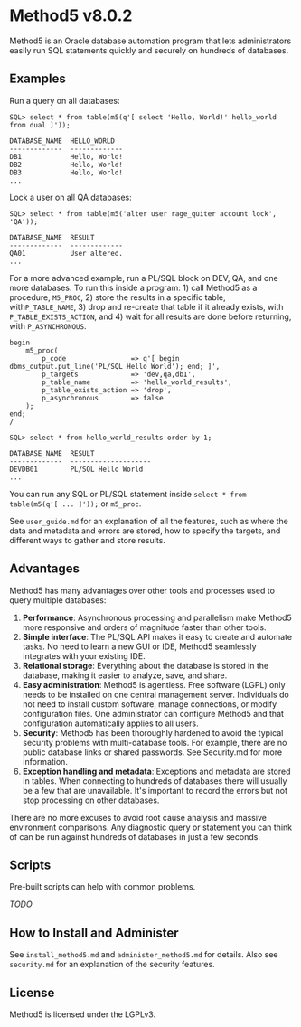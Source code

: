 Method5 v8.0.2
===============

Method5 is an Oracle database automation program that lets administrators easily run SQL statements quickly and securely on hundreds of databases.


Examples
--------

Run a query on all databases:

    SQL> select * from table(m5(q'[ select 'Hello, World!' hello_world from dual ]'));

    DATABASE_NAME  HELLO_WORLD
    -------------  -------------
    DB1            Hello, World!
    DB2            Hello, World!
    DB3            Hello, World!
    ...    

Lock a user on all QA databases:

    SQL> select * from table(m5('alter user rage_quiter account lock', 'QA'));

    DATABASE_NAME  RESULT
    -------------  -------------
    QA01           User altered.
    ...

For a more advanced example, run a PL/SQL block on DEV, QA, and one more databases.  To run this inside a program: 1) call Method5 as a procedure, `M5_PROC`, 2) store the results in a specific table, with`P_TABLE_NAME`, 3) drop and re-create that table if it already exists, with `P_TABLE_EXISTS_ACTION`, and 4) wait for all results are done before returning, with `P_ASYNCHRONOUS`.

    begin
        m5_proc(
            p_code                => q'[ begin dbms_output.put_line('PL/SQL Hello World'); end; ]',
            p_targets             => 'dev,qa,db1',
            p_table_name          => 'hello_world_results',
            p_table_exists_action => 'drop',
            p_asynchronous        => false
        );
    end;
    /

    SQL> select * from hello_world_results order by 1;

    DATABASE_NAME  RESULT
    -------------  --------------------
    DEVDB01        PL/SQL Hello World
    ...

You can run any SQL or PL/SQL statement inside `select * from table(m5(q'[ ... ]'));` or `m5_proc`.

See `user_guide.md` for an explanation of all the features, such as where the data and metadata and errors are stored, how to specify the targets, and different ways to gather and store results.


Advantages
----------

Method5 has many advantages over other tools and processes used to query multiple databases:

1.  **Performance**:  Asynchronous processing and parallelism make Method5 more responsive and orders of magnitude faster than other tools.
2.  **Simple interface**:  The PL/SQL API makes it easy to create and automate tasks.  No need to learn a new GUI or IDE, Method5 seamlessly integrates with your existing IDE.
3.  **Relational storage**: Everything about the database is stored in the database, making it easier to analyze, save, and share.
4.  **Easy administration**:  Method5 is agentless.  Free software (LGPL) only needs to be installed on one central management server.  Individuals do not need to install custom software, manage connections, or modify configuration files.  One administrator can configure Method5 and that configuration automatically applies to all users.
5.  **Security**:  Method5 has been thoroughly hardened to avoid the typical security problems with multi-database tools.  For example, there are no public database links or shared passwords.  See Security.md for more information.
6.  **Exception handling and metadata**:  Exceptions and metadata are stored in tables.  When connecting to hundreds of databases there will usually be a few that are unavailable.  It's important to record the errors but not stop processing on other databases.

There are no more excuses to avoid root cause analysis and massive environment comparisons.  Any diagnostic query or statement you can think of can be run against hundreds of databases in just a few seconds.


Scripts
-------

Pre-built scripts can help with common problems.

*TODO*


How to Install and Administer
-----------------------------

See `install_method5.md` and `administer_method5.md` for details.  Also see `security.md` for an explanation of the security features.


License
--------

Method5 is licensed under the LGPLv3.
